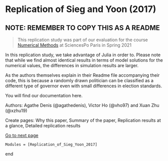 # Replication of Sieg and Yoon (2017)

## NOTE: REMEMBER TO COPY THIS AS A README

> This replication study was part of our evaluation for the course [Numerical Methods](https://floswald.github.io/NumericalMethods/) at SciencesPo Paris in Spring 2021

In this replication study, we take advantage of Julia in order to. Please note that while we find almost identical results in terms of model solutions for the numerical values, the differences in simulation results are larger.

As the authors themselves explain in their Readme file accompanying their code, this is because a randomly drawn politician can be classified as a different type of governor even with small differences in election standards.

You will find our documentation here.

Authors: Agathe Denis (@agathedenis), Victor Ho (@vho97) and Xuan Zhu (@xzhu19)

Create pages: Why this paper, Summary of the paper, Replication results at a glance, Detailed replication results

<a href="./why-this-paper">Go to next page</a> 

```@autodocs
Modules = [Replication_of_Sieg_Yoon_2017]
```


end
